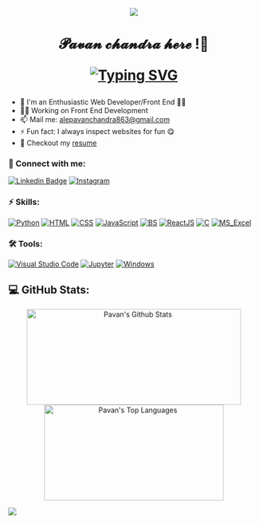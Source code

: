 <p align="center"><img src="https://user-images.githubusercontent.com/112575126/235303194-ac77b7e4-8af8-4b1a-8cfc-33cde72fd45e.gif"></p><h1 align="center">𝓟𝓪𝓿𝓪𝓷 𝓬𝓱𝓪𝓷𝓭𝓻𝓪 𝓱𝓮𝓻𝓮 !👋

[![Typing SVG](https://readme-typing-svg.demolab.com?font=Fira+Code&pause=1000&color=F79639&center=true&vCenter=true&width=435&lines=Front+End+Developer;check+my+Repositories+to+Know+more+)](https://git.io/typing-svg)
  
</h1>

- 🔭 I'm an Enthusiastic Web Developer/Front End 🧑‍💻
- 👷‍♂ Working on Front End Development
- 📫 Mail me: [alepavanchandra863@gmail.com](mailto:alepavanchandra863@gmail.com)
- ⚡ Fun fact: I always inspect websites for fun 😋
- 📃 Checkout my [resume](https://pavan-chandra-ale.github.io/IIT-RESUME/)


### 🔗 Connect with me:

[![Linkedin Badge](https://img.shields.io/badge/-Pavan%20Chandra-blue?logo=Linkedin&logoColor=white&link=https://www.linkedin.com/in/pavanchandra-ale/)](https://www.linkedin.com/in/pavanchandra-ale/)
[![Instagram](https://img.shields.io/badge/@alepavan2003-%23FC5635.svg?logo=Instagram&logoColor=white)](https://www.instagram.com/alepavan2003/)

### ⚡ Skills:
[![Python](https://img.shields.io/badge/-Python-yellow?logo=Python)](#)
[![HTML](https://img.shields.io/badge/-HTML-5e5e5e?badge&logo=HTML5)](#)
[![CSS](https://img.shields.io/badge/-CSS-5e5e5e?badge&logo=CSS3)](#)
[![JavaScript](https://img.shields.io/badge/-JavaScript-5e5e5e?logo=Javascript)](#)
[![BS](https://img.shields.io/badge/-BootStrap-white?logo=Bootstrap)](#)
[![ReactJS](https://img.shields.io/badge/-ReactJS-grey?logo=React)](#)
[![C](https://img.shields.io/badge/-C%20Lang-grey?logo=C)](#)
[![MS_Excel](https://img.shields.io/badge/-Excel-09B755?logo=Microsoft+Excel)](#)


### 🛠 Tools:
<p>
  <a href="#"><img alt="Visual Studio Code" src="https://img.shields.io/badge/Visual%20Studio%20Code-0078d7.svg?logo=visual-studio-code&logoColor=white"></a>
  <a href="#"><img alt="Jupyter" src="https://img.shields.io/badge/Jupyter-F37626.svg?logo=Jupyter&logoColor=white"></a>
  <a href="#"><img alt="Windows" src="https://img.shields.io/badge/Windows-0078D6?logo=windows&logoColor=white"></a>
</p>

## 💻 GitHub Stats:
<p align="center">
  <a href="#"><img alt="Pavan's Github Stats" src="https://github-readme-stats-sigma-five.vercel.app/api?username=PAVAN-CHANDRA-ALE&show_icons=true&theme=highcontrast" height="192px" width="430px"></a>
  <a href="#"><img alt="Pavan's Top Languages" src="https://github-readme-stats-sigma-five.vercel.app/api/top-langs/?username=PAVAN-CHANDRA-ALE&langs_count=8&count_private=true&layout=compact&theme=dark&hide_border=true&hide=Jupyter%20notebook,less&bg_color=151515&title_color=f2f2f2&icon_color=79fe96" height="192px" width="360px"></a><br>
</p>

<img align= "left" src="https://user-images.githubusercontent.com/112575126/232461898-cb1c2cf5-a8dc-46c6-b7ac-4c0adf145f6e.gif" />
